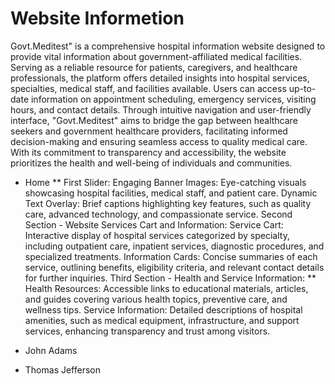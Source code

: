 # Website Informetion
Govt.Meditest" is a comprehensive hospital information website designed to provide vital information about government-affiliated medical facilities. Serving as a reliable resource for patients, caregivers, and healthcare professionals, the platform offers detailed insights into hospital services, specialties, medical staff, and facilities available. Users can access up-to-date information on appointment scheduling, emergency services, visiting hours, and contact details. Through intuitive navigation and user-friendly interface, "Govt.Meditest" aims to bridge the gap between healthcare seekers and government healthcare providers, facilitating informed decision-making and ensuring seamless access to quality medical care. With its commitment to transparency and accessibility, the website prioritizes the health and well-being of individuals and communities.
- Home
** First Slider:
Engaging Banner Images: Eye-catching visuals showcasing hospital facilities, medical staff, and patient care.
Dynamic Text Overlay: Brief captions highlighting key features, such as quality care, advanced technology, and compassionate service. Second Section - Website Services Cart and Information:
Service Cart: Interactive display of hospital services categorized by specialty, including outpatient care, inpatient services, diagnostic procedures, and specialized treatments.
Information Cards: Concise summaries of each service, outlining benefits, eligibility criteria, and relevant contact details for further inquiries. Third Section - Health and Service Information: **
Health Resources: Accessible links to educational materials, articles, and guides covering various health topics, preventive care, and wellness tips.
Service Information: Detailed descriptions of hospital amenities, such as medical equipment, infrastructure, and support services, enhancing transparency and trust among visitors.
  

* John Adams
+ Thomas Jefferson

